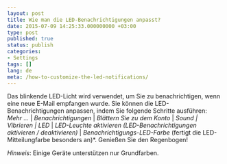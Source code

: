 ```yaml
---
layout: post
title: Wie man die LED-Benachrichtigungen anpasst?
date: 2015-07-09 14:25:33.000000000 +03:00
type: post
published: true
status: publish
categories:
- Settings
tags: []
lang: de
meta: /how-to-customize-the-led-notifications/
---
```


Das blinkende LED-Licht wird verwendet, um Sie zu benachrichtigen, wenn eine neue E-Mail empfangen wurde. Sie können die LED-Benachrichtigungen anpassen, indem Sie folgende Schritte ausführen: *Mehr ...* \| *Benachrichtigungen* \| *Blättern Sie zu dem Konto* \| *Sound \| Vibrieren \| LED* \| *LED-Leuchte aktivieren (LED-Benachrichtigungen aktivieren / deaktivieren)* \| *Benachrichtigungs-LED-Farbe* (fertigt die LED-Mitteilungfarbe besonders an)*. Genießen Sie den Regenbogen!

*Hinweis*: Einige Geräte unterstützen nur Grundfarben.

